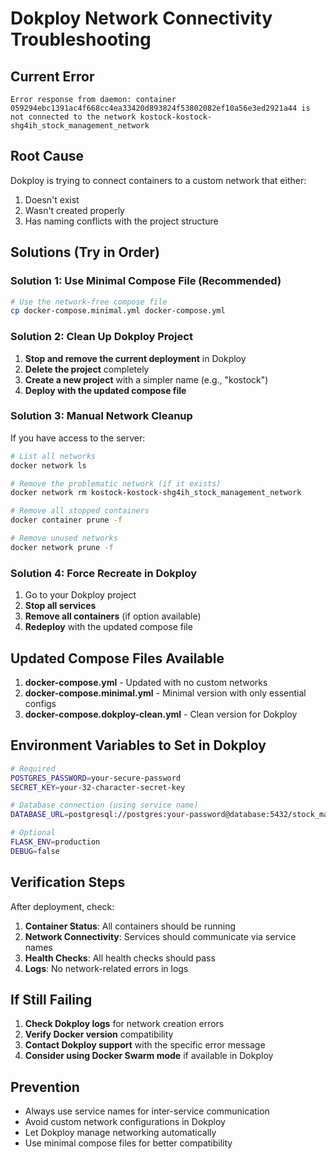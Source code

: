 # Dokploy Network Connectivity Troubleshooting

## Current Error
```
Error response from daemon: container 059294ebc1391ac4f668cc4ea33420d893824f53802082ef10a56e3ed2921a44 is not connected to the network kostock-kostock-shg4ih_stock_management_network
```

## Root Cause
Dokploy is trying to connect containers to a custom network that either:
1. Doesn't exist
2. Wasn't created properly
3. Has naming conflicts with the project structure

## Solutions (Try in Order)

### Solution 1: Use Minimal Compose File (Recommended)
```bash
# Use the network-free compose file
cp docker-compose.minimal.yml docker-compose.yml
```

### Solution 2: Clean Up Dokploy Project
1. **Stop and remove the current deployment** in Dokploy
2. **Delete the project** completely
3. **Create a new project** with a simpler name (e.g., "kostock")
4. **Deploy with the updated compose file**

### Solution 3: Manual Network Cleanup
If you have access to the server:

```bash
# List all networks
docker network ls

# Remove the problematic network (if it exists)
docker network rm kostock-kostock-shg4ih_stock_management_network

# Remove all stopped containers
docker container prune -f

# Remove unused networks
docker network prune -f
```

### Solution 4: Force Recreate in Dokploy
1. Go to your Dokploy project
2. **Stop all services**
3. **Remove all containers** (if option available)
4. **Redeploy** with the updated compose file

## Updated Compose Files Available

1. **docker-compose.yml** - Updated with no custom networks
2. **docker-compose.minimal.yml** - Minimal version with only essential configs
3. **docker-compose.dokploy-clean.yml** - Clean version for Dokploy

## Environment Variables to Set in Dokploy

```bash
# Required
POSTGRES_PASSWORD=your-secure-password
SECRET_KEY=your-32-character-secret-key

# Database connection (using service name)
DATABASE_URL=postgresql://postgres:your-password@database:5432/stock_management

# Optional
FLASK_ENV=production
DEBUG=false
```

## Verification Steps

After deployment, check:

1. **Container Status**: All containers should be running
2. **Network Connectivity**: Services should communicate via service names
3. **Health Checks**: All health checks should pass
4. **Logs**: No network-related errors in logs

## If Still Failing

1. **Check Dokploy logs** for network creation errors
2. **Verify Docker version** compatibility
3. **Contact Dokploy support** with the specific error message
4. **Consider using Docker Swarm mode** if available in Dokploy

## Prevention

- Always use service names for inter-service communication
- Avoid custom network configurations in Dokploy
- Let Dokploy manage networking automatically
- Use minimal compose files for better compatibility